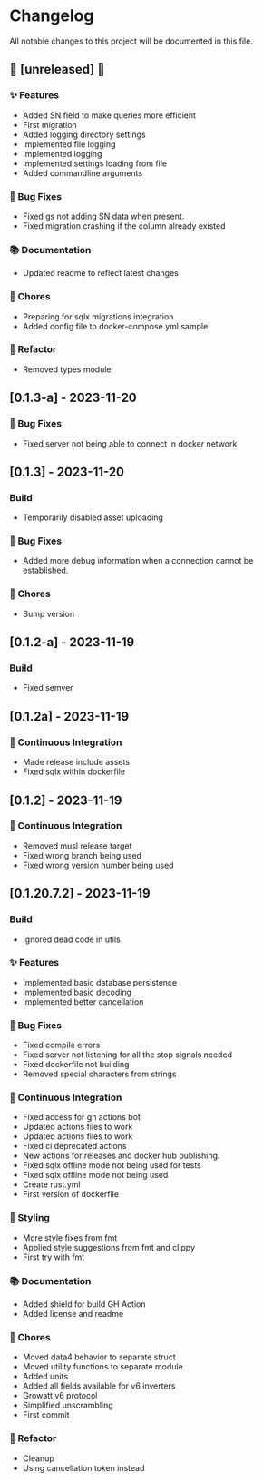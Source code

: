 # Changelog

All notable changes to this project will be documented in this file.

## 🚧 [unreleased] 🚧

### ✨ Features

- Added SN field to make queries more efficient
- First migration
- Added logging directory settings
- Implemented file logging
- Implemented logging
- Implemented settings loading from file
- Added commandline arguments

### 🐛 Bug Fixes

- Fixed gs not adding SN data when present.
- Fixed migration crashing if the column already existed

### 📚 Documentation

- Updated readme to reflect latest changes

### 🔧 Chores

- Preparing for sqlx migrations integration
- Added config file to docker-compose.yml sample

### 🔨 Refactor

- Removed types module

## [0.1.3-a] - 2023-11-20

### 🐛 Bug Fixes

- Fixed server not being able to connect in docker network

## [0.1.3] - 2023-11-20

### Build

- Temporarily disabled asset uploading

### 🐛 Bug Fixes

- Added more debug information when a connection cannot be established.

### 🔧 Chores

- Bump version

## [0.1.2-a] - 2023-11-19

### Build

- Fixed semver

## [0.1.2a] - 2023-11-19

### 👷 Continuous Integration

- Made release include assets
- Fixed sqlx within dockerfile

## [0.1.2] - 2023-11-19

### 👷 Continuous Integration

- Removed musl release target
- Fixed wrong branch being used
- Fixed wrong version number being used

## [0.1.20.7.2] - 2023-11-19

### Build

- Ignored dead code in utils

### ✨ Features

- Implemented basic database persistence
- Implemented basic decoding
- Implemented better cancellation

### 🐛 Bug Fixes

- Fixed compile errors
- Fixed server not listening for all the stop signals needed
- Fixed dockerfile not building
- Removed special characters from strings

### 👷 Continuous Integration

- Fixed access for gh actions bot
- Updated actions files to work
- Updated actions files to work
- Fixed ci deprecated actions
- New actions for releases and docker hub publishing.
- Fixed sqlx offline mode not being used for tests
- Fixed sqlx offline mode not being used
- Create rust.yml
- First version of dockerfile

### 💎 Styling

- More style fixes from fmt
- Applied style suggestions from fmt and clippy
- First try with fmt

### 📚 Documentation

- Added shield for build GH Action
- Added license and readme

### 🔧 Chores

- Moved data4 behavior to separate struct
- Moved utility functions to separate module
- Added units
- Added all fields available for v6 inverters
- Growatt v6 protocol
- Simplified unscrambling
- First commit

### 🔨 Refactor

- Cleanup
- Using cancellation token instead

<!-- generated by git-cliff -->
